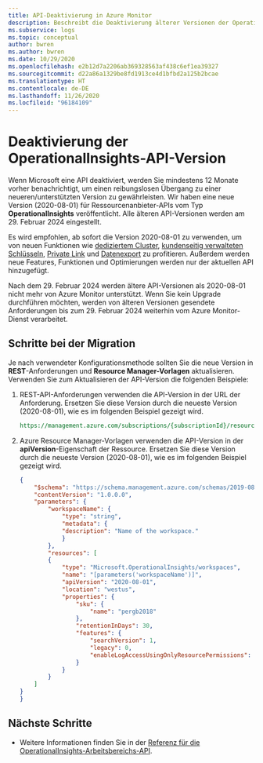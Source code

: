 ```yaml
---
title: API-Deaktivierung in Azure Monitor
description: Beschreibt die Deaktivierung älterer Versionen der OperationalInsights-Ressourcenanbieter-API.
ms.subservice: logs
ms.topic: conceptual
author: bwren
ms.author: bwren
ms.date: 10/29/2020
ms.openlocfilehash: e2b12d7a2206ab369328563af438c6ef1ea39327
ms.sourcegitcommit: d22a86a1329be8fd1913ce4d1bfbd2a125b2bcae
ms.translationtype: HT
ms.contentlocale: de-DE
ms.lasthandoff: 11/26/2020
ms.locfileid: "96184109"
---
```

# <a name="operationalinsights-api-version-retirement"></a>Deaktivierung der OperationalInsights-API-Version
Wenn Microsoft eine API deaktiviert, werden Sie mindestens 12 Monate vorher benachrichtigt, um einen reibungslosen Übergang zu einer neueren/unterstützten Version zu gewährleisten. Wir haben eine neue Version (2020-08-01) für Ressourcenanbieter-APIs vom Typ **OperationalInsights** veröffentlicht. Alle älteren API-Versionen werden am 29. Februar 2024 eingestellt.

Es wird empfohlen, ab sofort die Version 2020-08-01 zu verwenden, um von neuen Funktionen wie [dediziertem Cluster](../log-query/logs-dedicated-clusters.md), [kundenseitig verwalteten Schlüsseln](./customer-managed-keys.md), [Private Link](./private-link-security.md) und [Datenexport](./logs-data-export.md) zu profitieren. Außerdem werden neue Features, Funktionen und Optimierungen werden nur der aktuellen API hinzugefügt.

Nach dem 29. Februar 2024 werden ältere API-Versionen als 2020-08-01 nicht mehr von Azure Monitor unterstützt. Wenn Sie kein Upgrade durchführen möchten, werden von älteren Versionen gesendete Anforderungen bis zum 29. Februar 2024 weiterhin vom Azure Monitor-Dienst verarbeitet.

## <a name="migration-steps"></a>Schritte bei der Migration
Je nach verwendeter Konfigurationsmethode sollten Sie die neue Version in **REST**-Anforderungen und **Resource Manager-Vorlagen** aktualisieren. Verwenden Sie zum Aktualisieren der API-Version die folgenden Beispiele:

1. REST-API-Anforderungen verwenden die API-Version in der URL der Anforderung. Ersetzen Sie diese Version durch die neueste Version (2020-08-01), wie es im folgenden Beispiel gezeigt wird.

    ```rest
    https://management.azure.com/subscriptions/{subscriptionId}/resourcegroups/{resourceGroupName}/providers/Microsoft.OperationalInsights/workspaces/{workspaceName}?api-version=2020-08-01
    ```

2. Azure Resource Manager-Vorlagen verwenden die API-Version in der **apiVersion**-Eigenschaft der Ressource. Ersetzen Sie diese Version durch die neueste Version (2020-08-01), wie es im folgenden Beispiel gezeigt wird.


    ```json
    {
        "$schema": "https://schema.management.azure.com/schemas/2019-08-01/deploymentTemplate.json#",
        "contentVersion": "1.0.0.0",
        "parameters": {
            "workspaceName": {
                "type": "string",
                "metadata": {
                "description": "Name of the workspace."
                }
            },
            "resources": [
            {
                "type": "Microsoft.OperationalInsights/workspaces",
                "name": "[parameters('workspaceName')]",
                "apiVersion": "2020-08-01",
                "location": "westus",
                "properties": {
                    "sku": {
                        "name": "pergb2018"
                    },
                    "retentionInDays": 30,
                    "features": {
                        "searchVersion": 1,
                        "legacy": 0,
                        "enableLogAccessUsingOnlyResourcePermissions": true
                    }
                }
            }
        ]
    }
    }
    ```


## <a name="next-steps"></a>Nächste Schritte

- Weitere Informationen finden Sie in der [Referenz für die OperationalInsights-Arbeitsbereichs-API](/rest/api/loganalytics/workspaces).